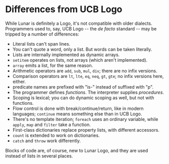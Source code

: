Differences from UCB Logo
=========================


While Lunar is definitely a Logo, it's not compatible with older dialects. Programmers used to, say, UCB Logo -- the *de facto* standard -- may be tripped by a number of differences:

- Literal lists can't span lines.
- You can't quote a word, only a list. But words can be taken literally.
- Lists are internally implemented as dynamic arrays.
- `setitem` operates on lists, not arrays (which aren't implemented).
- `array` emits a list, for the same reason.
- Arithmetic operators are `add`, `sub`, `mul`, `div`; there are no infix versions.
- Comparison operators are `lt`, `lte`, `eq`, `neq`, `gt`, `gte`; no infix versions here, either.
- predicate names are prefixed with "is-" instead of suffixed with "p".
- The programmer defines *functions*. The interpreter supplies *procedures*.
- Scoping is lexical; you can do dynamic scoping as well, but not with functions.
- Flow control is done with break/continue/return, like in modern languages; `continue` means something else than in UCB Logo.
- There's no template iteration; `foreach` uses an ordinary variable, while `apply`, `map` and `filter` take a function.
- First-class dictionaries replace property lists, with different accessors.
- `count` is extended to work on dictionaries.
- `catch` and `throw` work differently.

Blocks of code are, of course, new to Lunar Logo, and they are used instead of lists in several places.
